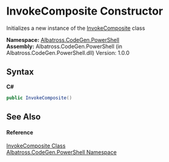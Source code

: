 # InvokeComposite Constructor 
 

Initializes a new instance of the <a href="89A677FB">InvokeComposite</a> class

**Namespace:**&nbsp;<a href="73820E42">Albatross.CodeGen.PowerShell</a><br />**Assembly:**&nbsp;Albatross.CodeGen.PowerShell (in Albatross.CodeGen.PowerShell.dll) Version: 1.0.0

## Syntax

**C#**<br />
``` C#
public InvokeComposite()
```


## See Also


#### Reference
<a href="89A677FB">InvokeComposite Class</a><br /><a href="73820E42">Albatross.CodeGen.PowerShell Namespace</a><br />
